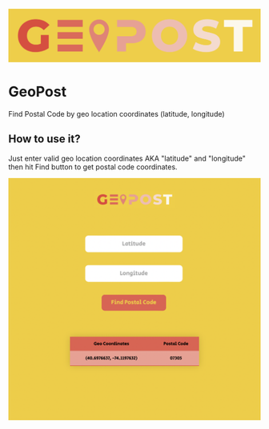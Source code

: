 ![GeoPost](static/geo_post_logo.png)
# GeoPost

Find Postal Code by geo location coordinates (latitude, longitude)

## How to use it?
Just enter valid geo location coordinates AKA "latitude" and "longitude"
then hit Find button to get postal code coordinates.

![Demo](static/demo.png)